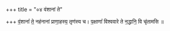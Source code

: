 +++
title = "०४ वंशानां ते"

+++
वं॒शानां॑ ते॒ नह॑नानां प्राणा॒हस्य॒ तृण॑स्य च। प॒क्षाणां॑ विश्ववारे ते न॒द्धानि॒ वि चृ॑तामसि ॥